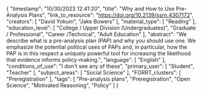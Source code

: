 {
    "timestamp": "10/30/2023 12:41:20",
    "title": "Why and How to Use Pre-Analysis Plans",
    "link_to_resource": "https://doi.org/10.2139/ssrn.4307172",
    "creators": [
        "David Yokum",
        "Jake Bowers"
    ],
    "material_type": [
        "Reading"
    ],
    "education_level": [
        "College / Upper Division (Undergraduates)",
        "Graduate / Professional",
        "Career /Technical",
        "Adult Education"
    ],
    "abstract": "We describe what is a pre-analysis plan (PAP) and why you should use one. We emphasize the potential political uses of PAPs and, in particular, how the PAP is in this respect a uniquely powerful tool for increasing the likelihood that evidence informs policy-making.",
    "language": [
        "English"
    ],
    "conditions_of_use": "I don't see any of these",
    "primary_user": [
        "Student",
        "Teacher"
    ],
    "subject_areas": [
        "Social Science"
    ],
    "FORRT_clusters": [
        "Preregistration"
    ],
    "tags": [
        "Pre-analysis plans",
        "Preregistration",
        "Open Science",
        "Motivated Reasoning",
        "Policy"
    ]
}